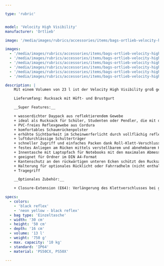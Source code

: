```yaml
---

type: 'rubric'


model: 'Velocity High Visibility'
manufacturer: 'Ortlieb'

image: '/media/images/rubrics/accessories/items/bags-ortlieb-velocity-high-vis_01.jpg'

images:
  - '/media/images/rubrics/accessories/items/bags-ortlieb-velocity-high-vis_02.jpg'
  - '/media/images/rubrics/accessories/items/bags-ortlieb-velocity-high-vis_03.jpg'
  - '/media/images/rubrics/accessories/items/bags-ortlieb-velocity-high-vis_04.jpg'
  - '/media/images/rubrics/accessories/items/bags-ortlieb-velocity-high-vis_05.jpg'
  - '/media/images/rubrics/accessories/items/bags-ortlieb-velocity-high-vis_06.jpg'
  - '/media/images/rubrics/accessories/items/bags-ortlieb-velocity-high-vis_07.jpg'

description: |
    Mit einem Volumen von 23 l ist der Velocity High Visibility groß genug für alles, was du an einem Tag in der Schule, an der Uni oder im Job brauchst. Er verfügt sogar über ein gepolstertes Innenfach für dein Notebook oder Tablet. Was ihn ganz besonders macht, ist das Reflexgarn, das in das PU-beschichtete Gewebe eingearbeitet ist. Dadurch reflektiert der Rucksack, sobald er von Scheinwerfern angestrahlt wird. Das Material leuchtet gut sichtbar in der Dunkelheit – und erhöht so signifikant deine Sicherheit im Straßenverkehr. Selbst bei Tageslicht ist das Neongelb eine aufmerksamkeitsstarke Hingucker-Farbe. Der praktische Roll-Klettverschluss und das ergonomische Tragesystem machen den Rucksack zu einem Lieblingsstück für jeden Tag. Die Halterung am Verschluss ermöglicht das Anbringen eines zusätzlichen Rücklichts oder eines Helms. 

    Lieferumfang: Rucksack mit Hüft- und Brustgurt

    __Super Features:__

    + wasserdichter Daypack aus reflektierendem Gewebe
    + ideal als Rucksack für Schüler, Studenten oder Pendler, die mit dem Fahrrad in die Stadt fahren oder öffentliche Verkehrsmittel benutzen
    + PVC-freies Reflexgewebe aus Cordura
    + komfortables Schaumrückenpolster
    + erhöhte Sichtbarkeit im Scheinwerferlicht durch vollflächig reflektierendes Gewebe in neongelb oder schwarz
    + luftdurchlässige Schulterträger
    + schneller Zugriff und einfaches Packen dank Roll-Klett-Verschluss
    + festes Anliegen am Rücken mittels verstellbarem und abnehmbarem Hüft- und Brustgurt
    + Innentasche mit Laptopfach für Notebooks mit den maximalen Abmessungen 36 cm x 24,5 cm x 2,5 cm, oben und unten fixiert
    + geeignet für Ordner im DIN A4-Format
    + Kantenschutz an den rückwärtigen unteren Ecken schützt den Rucksack an der Unterseite
    + Halterung für optionales Rücklicht oder Fahrradhelm (nicht enthalten)
    + Tragegriff

    __Optionales Zubehör:__

    + Closure-Extension (E64): Verlängerung des Klettverschlusses bei großem Packvolumen

specs:
  - colors: 
    - 'black reflex'
    - 'neon yellow - black reflex'
  - bag type: 'Einzeltasche'
  - width: '30 cm'
  - height: '50 cm'
  - depth: '16 cm'
  - volume: '13 l'
  - weight: '750 g'
  - max. capacity: '10 kg'
  - standard: 'IP64'
  - material: 'PS50CX, PS50X'

---
```

